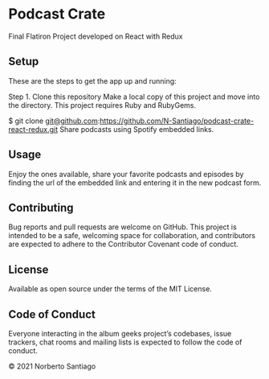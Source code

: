 # Podcast Crate
Final Flatiron Project developed on React with Redux

## Setup 

These are the steps to get the app up and running:

Step 1. Clone this repository Make a local copy of this project and move into the directory. This project requires Ruby and RubyGems.

$ git clone git@github.com:https://github.com/N-Santiago/podcast-crate-react-redux.git Share podcasts using Spotify embedded links. 

## Usage 

Enjoy the ones available, share your favorite podcasts and episodes by finding the url of the embedded link and entering it in the new podcast form.   

## Contributing 

Bug reports and pull requests are welcome on GitHub. This project is intended to be a safe, welcoming space for collaboration, and contributors are expected to adhere to the Contributor Covenant code of conduct.

## License 

Available as open source under the terms of the MIT License.

## Code of Conduct 

Everyone interacting in the album geeks project’s codebases, issue trackers, chat rooms and mailing lists is expected to follow the code of conduct.

© 2021 Norberto Santiago

